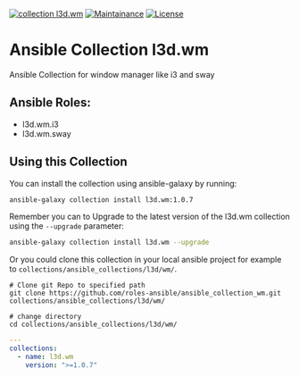 [![collection l3d.wm](https://ansible.l3d.space/svg/l3d.wm_ansible-collection_collection.svg)](https://galaxy.ansible.com/ui/repo/published/l3d/wm/)
[![Maintainance](https://ansible.l3d.space/svg/l3d.wm_maintainance_collection.svg)](https://ansible.l3d.space/#l3d.wm)
[![License](https://ansible.l3d.space/svg/l3d.wm_license_collection.svg)](LICENSE)

 Ansible Collection l3d.wm
===============================
Ansible Collection for window manager like i3 and sway

 Ansible Roles:
-----------------
+ l3d.wm.i3
+ l3d.wm.sway


## Using this Collection
You can install the collection using ansible-galaxy by running:
```bash
ansible-galaxy collection install l3d.wm:1.0.7
```

Remember you can to Upgrade to the latest version of the l3d.wm collection using the ``--upgrade`` parameter:
```bash
ansible-galaxy collection install l3d.wm --upgrade
```

Or you could clone this collection in your local ansible project for example to ``collections/ansible_collections/l3d/wm/``.
```
# Clone git Repo to specified path
git clone https://github.com/roles-ansible/ansible_collection_wm.git collections/ansible_collections/l3d/wm/

# change directory
cd collections/ansible_collections/l3d/wm/
```

```yaml
---
collections:
  - name: l3d.wm
    version: ">=1.0.7"
```
